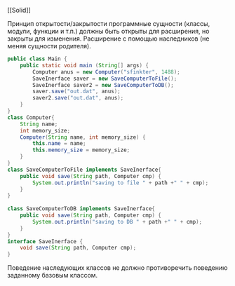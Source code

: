 [[Solid]]

Принцип открытости/закрытости
программные сущности (классы, модули, функции и т.п.) должны быть открыты для расширения, но закрыты для изменения. Расширение с помощью наследников (не меняя сущности родителя).

```java
public class Main {  
    public static void main (String[] args) {  
        Computer anus = new Computer("sfinkter", 1488);  
        SaveInerface saver = new SaveComputerToFile();  
        SaveInerface saver2 = new SaveComputerToDB();  
        saver.save("out.dat", anus);  
        saver2.save("out.dat", anus);  
    }  
}  
class Computer{  
    String name;  
    int memory_size;  
    Computer(String name, int memory_size) {  
        this.name = name;  
        this.memory_size = memory_size;  
    }  
}  
class SaveComputerToFile implements SaveInerface{  
    public void save(String path, Computer cmp) {  
        System.out.println("saving to file " + path +" " + cmp);  
    }  
}  
  
class SaveComputerToDB implements SaveInerface{  
    public void save(String path, Computer cmp) {  
        System.out.println("saving to DB " + path +" " + cmp);  
    }  
}  
interface SaveInerface {  
    void save(String path, Computer cmp);  
}
```

Поведение наследующих классов не должно противоречить поведению заданному базовым классом.


